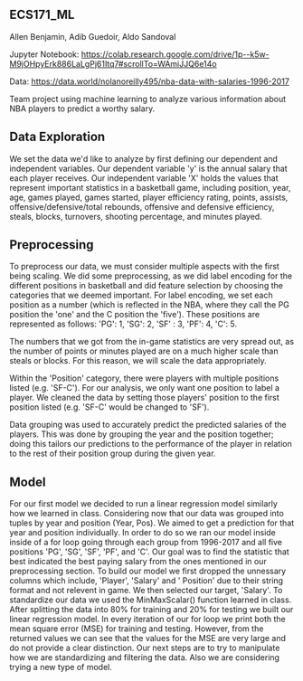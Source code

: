 ## ECS171_ML
Allen Benjamin, Adib Guedoir, Aldo Sandoval

Jupyter Notebook: https://colab.research.google.com/drive/1p--k5w-M9jOHpyErk886LaLgPj61Itq7#scrollTo=WAmiJJQ6e14o

Data: https://data.world/nolanoreilly495/nba-data-with-salaries-1996-2017

Team project using machine learning to analyze various information about NBA players to predict a worthy salary.

## Data Exploration
We set the data we'd like to analyze by first defining our dependent and independent variables. Our dependent variable 'y' is the annual salary that each player receives. Our independent variable 'X' holds the values that represent important statistics in a basketball game, including position, year, age, games played, games started, player efficiency rating, points, assists, offensive/defensive/total rebounds, offensive and defensive efficiency, steals, blocks, turnovers, shooting percentage, and minutes played.

## Preprocessing
To preprocess our data, we must consider multiple aspects with the first being scaling. We did some preprocessing, as we did label encoding for the different positions in basketball and did feature selection by choosing the categories that we deemed important. For label encoding, we set each position as a number (which is reflected in the NBA, where they call the PG position the 'one' and the C position the 'five'). These positions are represented as follows: 'PG': 1, 'SG': 2, 'SF' : 3, 'PF': 4, 'C': 5. 

The numbers that we got from the in-game statistics are very spread out, as the number of points or minutes played are on a much higher scale than steals or blocks. For this reason, we will scale the data appropriately.

Within the 'Position' category, there were players with multiple positions listed (e.g. 'SF-C'). For our analysis, we only want one position to label a player. We cleaned the data by setting those players' position to the first position listed (e.g. 'SF-C' would be changed to 'SF').

Data grouping was used to accurately predict the predicted salaries of the players. This was done by grouping the year and the position together; doing this tailors our predictions to the performance of the player in relation to the rest of their position group during the given year.

## Model
For our first model we decided to run a linear regression model similarly how we learned in class. Considering now that our data was grouped into tuples by year and position (Year, Pos). We aimed to get a prediction for that year and position individually. In order to do so we ran our model inside inside of a for loop going through each group from 1996-2017 and all five positions 'PG', 'SG', 'SF', 'PF', and 'C'. Our goal was to find the statistic that best indicated the best paying salary from the ones mentioned in our preprocessing section. To build our model we first dropped the unnessary columns which include, 'Player', 'Salary' and ' Position' due to their string format and not relevent in game. We then selected our target, 'Salary'. To standardize our data we used the MinMaxScalar() function learned in class. After splitting the data into 80% for training and 20% for testing we built our linear regression model. In every iteration of our for loop we print both the mean square error (MSE) for training and testing. However, from the returned values we can see that the values for the MSE are very large and do not provide a clear distinction. 
Our next steps are to try to manipulate how we are standardizing and filtering the data. Also we are considering trying a new type of model.
